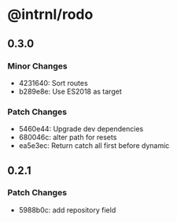 # @intrnl/rodo

## 0.3.0

### Minor Changes

- 4231640: Sort routes
- b289e8e: Use ES2018 as target

### Patch Changes

- 5460e44: Upgrade dev dependencies
- 680046c: alter path for resets
- ea5e3ec: Return catch all first before dynamic

## 0.2.1

### Patch Changes

- 5988b0c: add repository field
